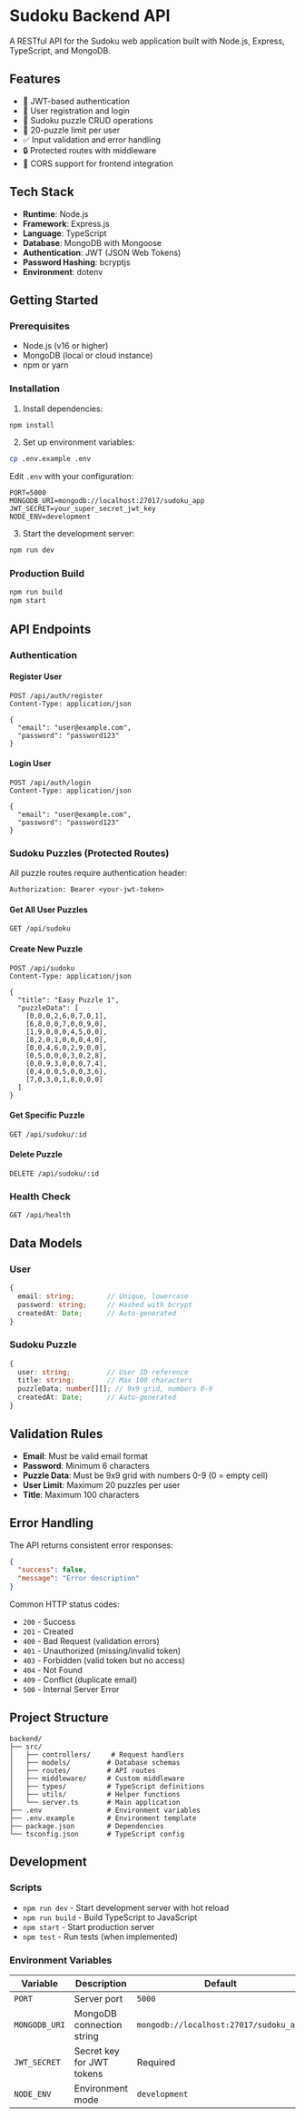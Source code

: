 # Sudoku Backend API

A RESTful API for the Sudoku web application built with Node.js, Express, TypeScript, and MongoDB.

## Features

- 🔐 JWT-based authentication
- 👤 User registration and login
- 🧩 Sudoku puzzle CRUD operations
- 📝 20-puzzle limit per user
- ✅ Input validation and error handling
- 🔒 Protected routes with middleware
- 📱 CORS support for frontend integration

## Tech Stack

- **Runtime**: Node.js
- **Framework**: Express.js
- **Language**: TypeScript
- **Database**: MongoDB with Mongoose
- **Authentication**: JWT (JSON Web Tokens)
- **Password Hashing**: bcryptjs
- **Environment**: dotenv

## Getting Started

### Prerequisites

- Node.js (v16 or higher)
- MongoDB (local or cloud instance)
- npm or yarn

### Installation

1. Install dependencies:
```bash
npm install
```

2. Set up environment variables:
```bash
cp .env.example .env
```

Edit `.env` with your configuration:
```
PORT=5000
MONGODB_URI=mongodb://localhost:27017/sudoku_app
JWT_SECRET=your_super_secret_jwt_key
NODE_ENV=development
```

3. Start the development server:
```bash
npm run dev
```

### Production Build

```bash
npm run build
npm start
```

## API Endpoints

### Authentication

#### Register User
```
POST /api/auth/register
Content-Type: application/json

{
  "email": "user@example.com",
  "password": "password123"
}
```

#### Login User
```
POST /api/auth/login
Content-Type: application/json

{
  "email": "user@example.com",
  "password": "password123"
}
```

### Sudoku Puzzles (Protected Routes)

All puzzle routes require authentication header:
```
Authorization: Bearer <your-jwt-token>
```

#### Get All User Puzzles
```
GET /api/sudoku
```

#### Create New Puzzle
```
POST /api/sudoku
Content-Type: application/json

{
  "title": "Easy Puzzle 1",
  "puzzleData": [
    [0,0,0,2,6,0,7,0,1],
    [6,8,0,0,7,0,0,9,0],
    [1,9,0,0,0,4,5,0,0],
    [8,2,0,1,0,0,0,4,0],
    [0,0,4,6,0,2,9,0,0],
    [0,5,0,0,0,3,0,2,8],
    [0,0,9,3,0,0,0,7,4],
    [0,4,0,0,5,0,0,3,6],
    [7,0,3,0,1,8,0,0,0]
  ]
}
```

#### Get Specific Puzzle
```
GET /api/sudoku/:id
```

#### Delete Puzzle
```
DELETE /api/sudoku/:id
```

### Health Check
```
GET /api/health
```

## Data Models

### User
```typescript
{
  email: string;        // Unique, lowercase
  password: string;     // Hashed with bcrypt
  createdAt: Date;      // Auto-generated
}
```

### Sudoku Puzzle
```typescript
{
  user: string;         // User ID reference
  title: string;        // Max 100 characters
  puzzleData: number[][]; // 9x9 grid, numbers 0-9
  createdAt: Date;      // Auto-generated
}
```

## Validation Rules

- **Email**: Must be valid email format
- **Password**: Minimum 6 characters
- **Puzzle Data**: Must be 9x9 grid with numbers 0-9 (0 = empty cell)
- **User Limit**: Maximum 20 puzzles per user
- **Title**: Maximum 100 characters

## Error Handling

The API returns consistent error responses:

```json
{
  "success": false,
  "message": "Error description"
}
```

Common HTTP status codes:
- `200` - Success
- `201` - Created
- `400` - Bad Request (validation errors)
- `401` - Unauthorized (missing/invalid token)
- `403` - Forbidden (valid token but no access)
- `404` - Not Found
- `409` - Conflict (duplicate email)
- `500` - Internal Server Error

## Project Structure

```
backend/
├── src/
│   ├── controllers/     # Request handlers
│   ├── models/         # Database schemas
│   ├── routes/         # API routes
│   ├── middleware/     # Custom middleware
│   ├── types/          # TypeScript definitions
│   ├── utils/          # Helper functions
│   └── server.ts       # Main application
├── .env                # Environment variables
├── .env.example        # Environment template
├── package.json        # Dependencies
└── tsconfig.json       # TypeScript config
```

## Development

### Scripts

- `npm run dev` - Start development server with hot reload
- `npm run build` - Build TypeScript to JavaScript
- `npm start` - Start production server
- `npm test` - Run tests (when implemented)

### Environment Variables

| Variable | Description | Default |
|----------|-------------|---------|
| `PORT` | Server port | `5000` |
| `MONGODB_URI` | MongoDB connection string | `mongodb://localhost:27017/sudoku_app` |
| `JWT_SECRET` | Secret key for JWT tokens | Required |
| `NODE_ENV` | Environment mode | `development` |